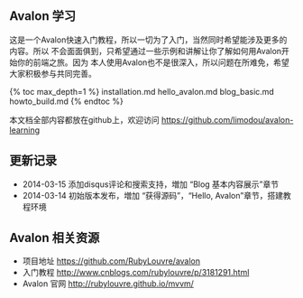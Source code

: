 ## Avalon 学习

这是一个Avalon快速入门教程，所以一切为了入门，当然同时希望能涉及更多的内容。所以
不会面面俱到，只希望通过一些示例和讲解让你了解如何用Avalon开始你的前端之旅。因为
本人使用Avalon也不是很深入，所以问题在所难免，希望大家积极参与共同完善。

{% toc max_depth=1 %}
installation.md
hello_avalon.md
blog_basic.md
howto_build.md
{% endtoc %}

本文档全部内容都放在github上，欢迎访问 https://github.com/limodou/avalon-learning

## 更新记录

* 2014-03-15 添加disqus评论和搜索支持，増加 “Blog 基本内容展示”章节
* 2014-03-14 初始版本发布，増加 “获得源码”，“Hello, Avalon”章节，搭建教程环境

## Avalon 相关资源

* 项目地址 https://github.com/RubyLouvre/avalon
* 入门教程 http://www.cnblogs.com/rubylouvre/p/3181291.html
* Avalon 官网 http://rubylouvre.github.io/mvvm/
